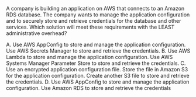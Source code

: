 A company is building an application on AWS that connects to an Amazon RDS database. The company wants to manage the application configuration and to securely store and retrieve credentials for the database and other services. Which solution will meet these requirements with the LEAST administrative overhead? 

A. Use AWS AppConfig to store and manage the application configuration. Use AWS Secrets Manager to store and retrieve the credentials. 
B. Use AWS Lambda to store and manage the application configuration. Use AWS Systems Manager Parameter Store to store and retrieve the credentials. 
C. Use an encrypted application configuration file. Store the file in Amazon S3 for the application configuration. Create another S3 file to store and retrieve the credentials. 
D. Use AWS AppConfig to store and manage the application configuration. Use Amazon RDS to store and retrieve the credentials